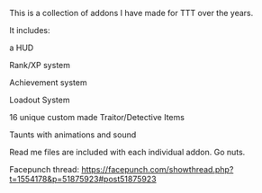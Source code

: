 This is a collection of addons I have made for TTT over the years.

It includes:


  a HUD
  
  
  Rank/XP system
  
  
  Achievement system
  
  
  Loadout System
  
  
  16 unique custom made Traitor/Detective Items
  
  
  Taunts with animations and sound
  
  
Read me files are included with each individual addon. Go nuts.

Facepunch thread: https://facepunch.com/showthread.php?t=1554178&p=51875923#post51875923

